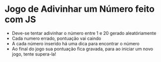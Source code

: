 # Jogo de Adivinhar um Número feito com JS

- Deve-se tentar adivinhar o número entre 1 e 20 gerado aleatóriamente
- Cada numero errado, pontuação vai caindo
- A cada número inserido há uma dica para encontrar o número
- Ao final do jogo sua pontuação fica gravada, para ao iniciar um novo jogo, tente supera-la!
